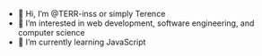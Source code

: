 - 👋 Hi, I’m @TERR-inss or simply Terence
- 👀 I’m interested in web development, software engineering, and computer science
- 🌱 I’m currently learning JavaScript


<!---
TERR-inss/TERR-inss is a ✨ special ✨ repository because its `README.md` (this file) appears on your GitHub profile.
You can click the Preview link to take a look at your changes.
--->
